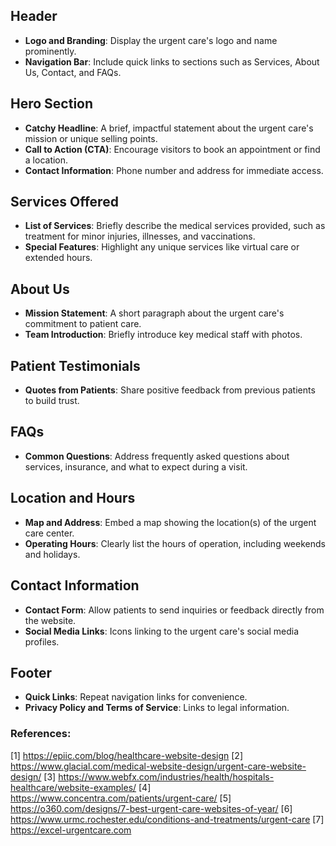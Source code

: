 ## **Header**
- **Logo and Branding**: Display the urgent care's logo and name prominently.
- **Navigation Bar**: Include quick links to sections such as Services, About Us, Contact, and FAQs.

## **Hero Section**
- **Catchy Headline**: A brief, impactful statement about the urgent care's mission or unique selling points.
- **Call to Action (CTA)**: Encourage visitors to book an appointment or find a location.
- **Contact Information**: Phone number and address for immediate access.

## **Services Offered**
- **List of Services**: Briefly describe the medical services provided, such as treatment for minor injuries, illnesses, and vaccinations.
- **Special Features**: Highlight any unique services like virtual care or extended hours.

## **About Us**
- **Mission Statement**: A short paragraph about the urgent care's commitment to patient care.
- **Team Introduction**: Briefly introduce key medical staff with photos.

## **Patient Testimonials**
- **Quotes from Patients**: Share positive feedback from previous patients to build trust.

## **FAQs**
- **Common Questions**: Address frequently asked questions about services, insurance, and what to expect during a visit.

## **Location and Hours**
- **Map and Address**: Embed a map showing the location(s) of the urgent care center.
- **Operating Hours**: Clearly list the hours of operation, including weekends and holidays.

## **Contact Information**
- **Contact Form**: Allow patients to send inquiries or feedback directly from the website.
- **Social Media Links**: Icons linking to the urgent care's social media profiles.

## **Footer**
- **Quick Links**: Repeat navigation links for convenience.
- **Privacy Policy and Terms of Service**: Links to legal information.

### References:
[1] https://epiic.com/blog/healthcare-website-design
[2] https://www.glacial.com/medical-website-design/urgent-care-website-design/
[3] https://www.webfx.com/industries/health/hospitals-healthcare/website-examples/
[4] https://www.concentra.com/patients/urgent-care/
[5] https://o360.com/designs/7-best-urgent-care-websites-of-year/
[6] https://www.urmc.rochester.edu/conditions-and-treatments/urgent-care
[7] https://excel-urgentcare.com